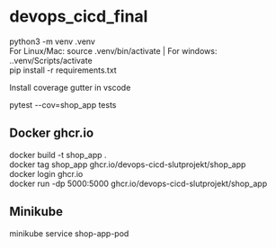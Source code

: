 # devops_cicd_final


python3 -m venv .venv\
For Linux/Mac: source .venv/bin/activate | For windows: .\.venv/Scripts/activate\
pip install -r requirements.txt

Install coverage gutter in vscode

pytest --cov=shop_app tests

## Docker ghcr.io
docker build -t shop_app .\
docker tag shop_app ghcr.io/devops-cicd-slutprojekt/shop_app\
docker login ghcr.io\
docker run -dp 5000:5000 ghcr.io/devops-cicd-slutprojekt/shop_app


## Minikube
minikube service shop-app-pod